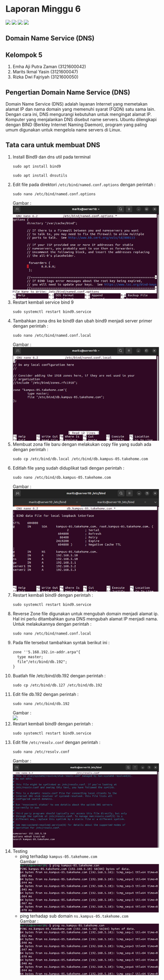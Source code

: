 # Laporan Minggu 6
![](https://img.shields.io/badge/GitHub-100000?style=for-the-badge&logo=github&logoColor=white)
![](https://img.shields.io/badge/Ubuntu-E95420?style=for-the-badge&logo=ubuntu&logoColor=white)
![](https://img.shields.io/badge/Debian-A81D33?style=for-the-badge&logo=debian&logoColor=white)
![](https://img.shields.io/badge/VirtualBox-21416b?style=for-the-badge&logo=VirtualBox&logoColor=white)

## Domain Name Service (DNS)

## Kelompok 5
1. Emha Aji Putra Zaman (3121600042)
2. Marits Ikmal Yasin (3121600047)
3. Rizka Dwi Fajriyah (3121600050)

## Pengertian Domain Name Service (DNS)
Domain Name Service (DNS) adalah layanan Internet yang memetakan alamat IP dan nama domain yang memenuhi syarat (FQDN) satu sama lain. Dengan cara ini, DNS mengurangi kebutuhan untuk mengingat alamat IP. Komputer yang menjalankan DNS disebut name servers. Ubuntu dilengkapi dengan BIND (Berkley Internet Naming Daemon), program yang paling umum digunakan untuk mengelola name servers di Linux.

## Tata cara untuk membuat DNS
1. Install Bind9 dan dns util pada terminal
   ```
   sudo apt install bind9
   ```
   ```
   sudo apt install dnsutils
   ```
2. Edit file pada direktori `/etc/bind/named.conf.options` dengan perintah :
   ```
   sudo nano /etc/bind/named.conf.options 
   ```
   Gambar : <br>
   ![](assets/options.jpg)
3. Restart kembali service bind 9 
   ```
   sudo systemctl restart bind9.service
   ```
4. Tambahkan zona dns ke bind9 dan ubah bind9 menjadi server primer dengan perintah :
   ```
   sudo nano /etc/bind/named.conf.local
   ```
   Gambar : <br>
   ![](assets/forward-zone-file.jpg)
5. Membuat zona file baru dengan melakukan copy file yang sudah ada dengan perintah :
   ```
   sudo cp /etc/bind/db.local /etc/bind/db.kampus-05.takehome.com
   ```
6. Editlah file yang sudah diduplikat tadi dengan perintah :
   ```
   sudo nano /etc/bind/db.kampus-05.takehome.com
   ```
   Gambar : <br>
   ![](assets/db-kampus.jpg)
7. Restart kembali bind9 dengan perintah :
   ```
   sudo systemctl restart bind9.service
   ```
8. Reverse Zone file digunakan untuk mengubah domain menjadi alamat ip. Hal ini perlu ditambahkan guna DNS mengubah alamat IP menjadi nama. Untuk melakukannya dengan perintah :
   ```
   sudo nano /etc/bind/named.conf.local
   ```
9. Pada file tersebut tambahkan syntak berikut ini :
    ```
    zone ''5.168.192.in-addr.arpa"{
      type master;
      file"/etc/bind/db.192";
    }
    ```
10. Buatlah file /etc/bind/db.192 dengan perintah :
    ```
    sudo cp /etc/bind/db.127 /etc/bind/db.192
    ```
11. Edit file db.192 dengan perintah :
    ```
    sudo nano /etc/bind/db.192
    ```
    Gambar : <br>
    ![](assets/db-192.jpg)
12. Restart kembali bind9 dengan perintah :
      ```
      sudo systemctl restart bind9.service
      ```
13. Edit file `/etc/resolv.conf` dengan perintah :
      ```
      sudo nano /etc/resolv.conf
      ```
      Gambar : <br>
      ![](assets/resolv.jpg)
15. Testing
    - ping terhadap `kampus-05.takehome.com` <br>
      Gambar : <br>
      ![](assets/ping1.jpg)
    - ping terhadap sub domain `ns.kampus-05.takehome.com` <br>
      Gambar : <br>
      ![](assets/ping4.jpg) 
    

